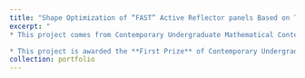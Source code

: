 ```yaml
---
title: "Shape Optimization of “FAST” Active Reflector panels Based on Target Planning and Particle Swarm Algorithm"
excerpt: "
* This project comes from Contemporary Undergraduate Mathematical Contest in Modeling, 2021

* This project is awarded the **First Prize** of Contemporary Undergraduate Mathematical Contest in Modeling"
collection: portfolio
---
```


